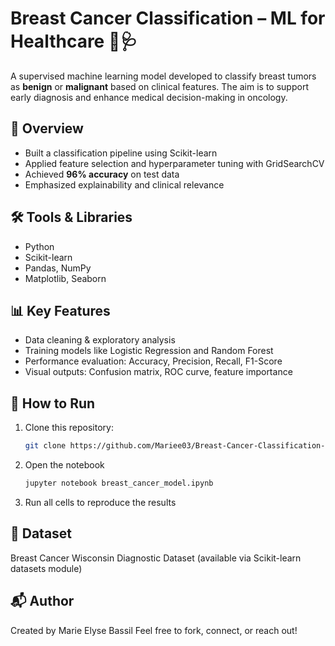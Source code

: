 # Breast Cancer Classification – ML for Healthcare 🧠🩺

A supervised machine learning model developed to classify breast tumors as **benign** or **malignant** based on clinical features. The aim is to support early diagnosis and enhance medical decision-making in oncology.

## 📌 Overview
- Built a classification pipeline using Scikit-learn
- Applied feature selection and hyperparameter tuning with GridSearchCV
- Achieved **96% accuracy** on test data
- Emphasized explainability and clinical relevance

## 🛠️ Tools & Libraries
- Python
- Scikit-learn
- Pandas, NumPy
- Matplotlib, Seaborn

## 📊 Key Features
- Data cleaning & exploratory analysis
- Training models like Logistic Regression and Random Forest
- Performance evaluation: Accuracy, Precision, Recall, F1-Score
- Visual outputs: Confusion matrix, ROC curve, feature importance

## 🚀 How to Run
1. Clone this repository:
   ```bash
   git clone https://github.com/Mariee03/Breast-Cancer-Classification-ML-for-Healthcare.git
2. Open the notebook
      ```bash
   jupyter notebook breast_cancer_model.ipynb
3. Run all cells to reproduce the results

## 📎 Dataset

Breast Cancer Wisconsin Diagnostic Dataset
(available via Scikit-learn datasets module)


## 📬 Author
Created by Marie Elyse Bassil
Feel free to fork, connect, or reach out!
